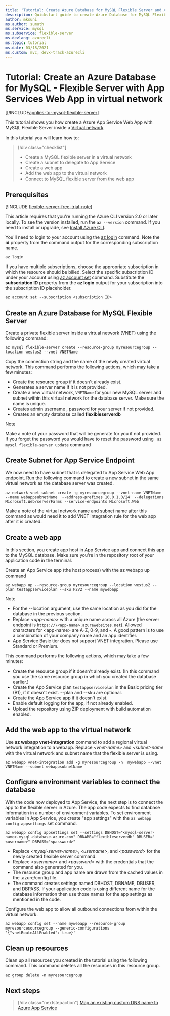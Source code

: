 ```yaml
---
title: 'Tutorial: Create Azure Database for MySQL Flexible Server and Azure App Service Web App in same virtual network'
description: Quickstart guide to create Azure Database for MySQL Flexible Server with Web App in a virtual network
author: mksuni
ms.author: sumuth
ms.service: mysql
ms.subservice: flexible-server
ms.devlang: azurecli
ms.topic: tutorial
ms.date: 03/18/2021
ms.custom: mvc, devx-track-azurecli
---
```


# Tutorial: Create an Azure Database for MySQL - Flexible Server with App Services Web App in virtual network

[[!INCLUDE[applies-to-mysql-flexible-server](../includes/applies-to-mysql-flexible-server.md)]

This tutorial shows you how create a Azure App Service Web App with  MySQL Flexible Server inside a [Virtual network](../../virtual-network/virtual-networks-overview.md).

In this tutorial you will learn how to:
>[!div class="checklist"]
> * Create a MySQL flexible server in a virtual network
> * Create a subnet to delegate to App Service
> * Create a web app
> * Add the web app to the virtual network
> * Connect to MySQL flexible server from the web app

## Prerequisites

[!INCLUDE [flexible-server-free-trial-note](../includes/flexible-server-free-trial-note.md)]

This article requires that you're running the Azure CLI version 2.0 or later locally. To see the version installed, run the `az --version` command. If you need to install or upgrade, see [Install Azure CLI](/cli/azure/install-azure-cli).

You'll need to login to your account using the [az login](/cli/azure/reference-index#az-login) command. Note the **id** property from the command output for the corresponding subscription name.

```azurecli
az login
```

If you have multiple subscriptions, choose the appropriate subscription in which the resource should be billed. Select the specific subscription ID under your account using [az account set](/cli/azure/account) command. Substitute the **subscription ID** property from the **az login** output for your subscription into the subscription ID placeholder.

```azurecli
az account set --subscription <subscription ID>
```

## Create an Azure Database for MySQL Flexible Server

Create a private flexible server inside a virtual network (VNET) using the following command:
```azurecli
az mysql flexible-server create --resource-group myresourcegroup --location westus2 --vnet VNETName
```
Copy the connection string and the name of the newly created virtual network. This command performs the following actions, which may take a few minutes:

- Create the resource group if it doesn't already exist.
- Generates a server name if it is not provided.
- Create a new virtual network, ```VNETName``` for your new MySQL server and subnet within this virtual network for the database server. Make sure the name is unique.
- Creates admin username , password for your server if not provided.
- Creates an empty database called **flexibleserverdb**

> [!NOTE]
> Make a note of your password that will be generate for you if not provided. If you forget the password you would have to reset the password using ``` az mysql flexible-server update``` command

## Create Subnet for App Service Endpoint
We now need to have subnet that is delegated to App Service Web App endpoint. Run the following command to create a new subnet in the same virtual network as the database server was created.

```azurecli
az network vnet subnet create -g myresourcegroup --vnet-name VNETName --name webappsubnetName  --address-prefixes 10.0.1.0/24  --delegations Microsoft.Web/serverFarms --service-endpoints Microsoft.Web
```
Make a note of the virtual network name and subnet name after this command as would need it to add VNET integration rule for the web app after it is created.

## Create a web app

In this section, you create app host in App Service app and connect this app to the MySQL database. Make sure you're in the repository root of your application code in the terminal.

Create an App Service app (the host process) with the az webapp up command

```azurecli
az webapp up --resource-group myresourcegroup --location westus2 --plan testappserviceplan --sku P2V2 --name mywebapp
```

> [!NOTE]
> - For the --location argument, use the same location as you did for the database in the previous section.
> - Replace _\<app-name\>_ with a unique name across all Azure (the server endpoint is `https://\<app-name>.azurewebsites.net`). Allowed characters for \<app-name\> are A-Z, 0-9, and -. A good pattern is to use a combination of your company name and an app identifier.
> - App Service Basic tier does not support VNET integration. Please use Standard or Premium. 

This command performs the following actions, which may take a few minutes:

- Create the resource group if it doesn't already exist. (In this command you use the same resource group in which you created the database earlier.)
- Create the App Service plan ```testappserviceplan``` in the Basic pricing tier (B1), if it doesn't exist. --plan and --sku are optional.
- Create the App Service app if it doesn't exist.
- Enable default logging for the app, if not already enabled.
- Upload the repository using ZIP deployment with build automation enabled.

## Add the web app to the virtual network

Use **az webapp vnet-integration** command to add a regional virtual network integration to a webapp. Replace _&lt;vnet-name>_ and _&lt;subnet-name_ with the virtual network and subnet name that the flexible server is using.

```azurecli
az webapp vnet-integration add -g myresourcegroup -n  mywebapp --vnet VNETName --subnet webappsubnetName
```

## Configure environment variables to connect the database

With the code now deployed to App Service, the next step is to connect the app to the flexible server in Azure. The app code expects to find database information in a number of environment variables. To set environment variables in App Service, you create "app settings" with the ```az webapp config appsettings``` set command.

```azurecli
az webapp config appsettings set --settings DBHOST="<mysql-server-name>.mysql.database.azure.com" DBNAME="flexibleserverdb" DBUSER="<username>" DBPASS="<password>"
```

- Replace _&lt;mysql-server-name>_, _&lt;username>_, and _&lt;password>_ for the newly created flexible server command.
- Replace _&lt;username>_ and _&lt;password>_ with the credentials that the command also generated for you.
- The resource group and app name are drawn from the cached values in the .azure/config file.
- The command creates settings named DBHOST, DBNAME, DBUSER, and DBPASS. If your application code is using different name for the database information then use those names for the app settings as mentioned in the code.


Configure the web app to allow all outbound connections from within the virtual network.
```azurecli
az webapp config set --name mywebapp --resource-group myresourcesourcegroup --generic-configurations '{"vnetRouteAllEnabled": true}'
```

## Clean up resources

Clean up all resources you created in the tutorial using the following command. This command deletes all the resources in this resource group.

```azurecli
az group delete -n myresourcegroup
```

## Next steps

> [!div class="nextstepaction"]
> [Map an existing custom DNS name to Azure App Service](../../app-service/app-service-web-tutorial-custom-domain.md)
